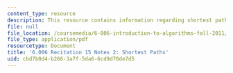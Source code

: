 ```yaml
---
content_type: resource
description: This resource contains information regarding shortest paths.
file: null
file_location: /coursemedia/6-006-introduction-to-algorithms-fall-2011/cbd7b0d4b2663a7f5da66cd9d70de7d5_MIT6_006F11_rec15_alt.pdf
file_type: application/pdf
resourcetype: Document
title: '6.006 Recitation 15 Notes 2: Shortest Paths'
uid: cbd7b0d4-b266-3a7f-5da6-6cd9d70de7d5
---
```

